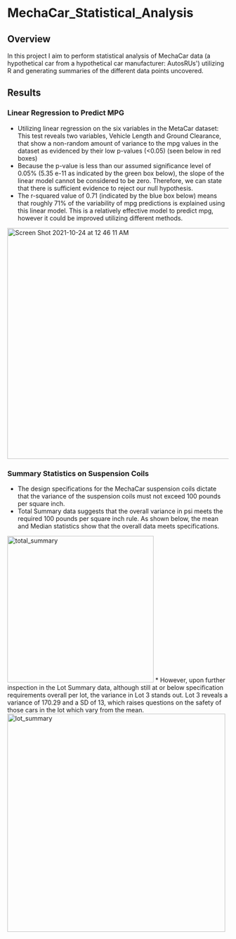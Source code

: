 # MechaCar_Statistical_Analysis
## Overview 
  In this project I aim to perform statistical analysis of MechaCar data (a hypothetical car from a hypothetical car manufacturer: AutosRUs') utilizing R and generating summaries of the different data points uncovered. 
  
## Results
  ### Linear Regression to Predict MPG
  * Utilizing linear regression on the six variables in the MetaCar dataset: This test reveals two variables, Vehicle Length and Ground Clearance, that show a non-random amount of variance to the mpg values in the dataset as evidenced by their low p-values (<0.05) (seen below in red boxes)
  * Because the p-value is less than our assumed significance level of 0.05% (5.35 e-11 as indicated by the green box below), the slope of the linear model cannot be considered to be zero. Therefore, we can state that there is sufficient evidence to reject our null hypothesis.
  * The r-squared value of 0.71 (indicated by the blue box below) means that roughly 71% of the variability of mpg predictions is explained using this linear model. This is a relatively effective model to predict mpg, however it could be improved utilizing different methods.
<img width="525" alt="Screen Shot 2021-10-24 at 12 46 11 AM" src="https://user-images.githubusercontent.com/60943801/138583101-1619b0e5-a335-4ec1-afe9-c4bda19fd994.png">

  ### Summary Statistics on Suspension Coils
  * The design specifications for the MechaCar suspension coils dictate that the variance of the suspension coils must not exceed 100 pounds per square inch. 
  * Total Summary data suggests that the overall variance in psi meets the required 100 pounds per square inch rule. As shown below, the mean and Median statistics show that the overall data meets specifications. 
  <img width="333" alt="total_summary" src="https://user-images.githubusercontent.com/60943801/138583734-1c7887bc-37ac-4e40-9767-a27761bf79a9.png">
  * However, upon further inspection in the Lot Summary data, although still at or below specification requirements overall per lot, the variance in Lot 3 stands out. Lot 3 reveals a variance of 170.29 and a SD of 13, which raises questions on the safety of those cars in the lot which vary from the mean.
  <img width="496" alt="lot_summary" src="https://user-images.githubusercontent.com/60943801/138583748-778b0bdf-9868-46f0-a365-6dc844423f05.png">
